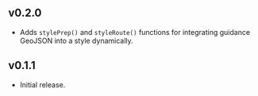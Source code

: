 ## v0.2.0

- Adds `stylePrep()` and `styleRoute()` functions for integrating guidance GeoJSON into a style dynamically.

## v0.1.1

- Initial release.
